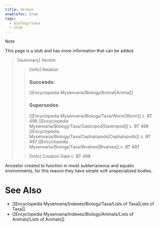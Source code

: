 ```yaml
---
title: Vermin
enableToc: true
tags:
  - biology/taxa
  - stub
---
```


> [!note]
> This page is a stub and has more information that can be added.

> [!summary] Vermin
> > [!info] Relation
> > ### Succeeds:
> > [[Encyclopedia Mysenvaria/Biology/Animal|Animal]]
> > ### Supersedes 
> > [[Encyclopedia Mysenvaria/Biology/Taxa/Worm|Worm]] c. BT 498
> > [[Encyclopedia Mysenvaria/Biology/Taxa/Gastropod|Gastropod]] c. BT 498
> > [[Encyclopedia Mysenvaria/Biology/Taxa/Cephalopods|Cephalopods]] c. BT 497
> > [[Encyclopedia Mysenvaria/Biology/Taxa/Bivalves|Bivalves]] c. BT 497
>
> > [!info] Creation Date
> > c. BT 498

Ancestor created to function in moist subterraneous and aquatic environments, for this reason they have simple soft unspecialized bodies.

# See Also
- [[Encyclopedia Mysenvaria/Indexes/Biology/Taxa/Lists of Taxa|Lists of Taxa]]
- [[Encyclopedia Mysenvaria/Indexes/Biology/Animals/Lists of Animals|Lists of Animals]]
